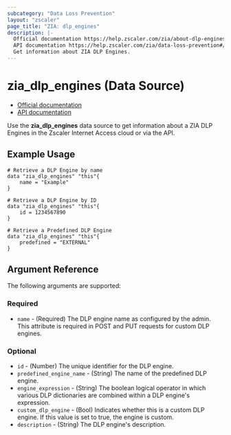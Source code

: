 ```yaml
---
subcategory: "Data Loss Prevention"
layout: "zscaler"
page_title: "ZIA: dlp_engines"
description: |-
  Official documentation https://help.zscaler.com/zia/about-dlp-engines
  API documentation https://help.zscaler.com/zia/data-loss-prevention#/dlpEngines-get
  Get information about ZIA DLP Engines.
---
```


# zia_dlp_engines (Data Source)

* [Official documentation](https://help.zscaler.com/zia/about-dlp-engines)
* [API documentation](https://help.zscaler.com/zia/data-loss-prevention#/dlpEngines-get)

Use the **zia_dlp_engines** data source to get information about a ZIA DLP Engines in the Zscaler Internet Access cloud or via the API.

## Example Usage

```hcl
# Retrieve a DLP Engine by name
data "zia_dlp_engines" "this"{
    name = "Example"
}
```

```hcl
# Retrieve a DLP Engine by ID
data "zia_dlp_engines" "this"{
    id = 1234567890
}
```

```hcl
# Retrieve a Predefined DLP Engine
data "zia_dlp_engines" "this"{
    predefined = "EXTERNAL"
}
```

## Argument Reference

The following arguments are supported:

### Required

* `name` - (Required) The DLP engine name as configured by the admin. This attribute is required in POST and PUT requests for custom DLP engines.

### Optional

* `id` - (Number) The unique identifier for the DLP engine.
* `predefined_engine_name` - (String) The name of the predefined DLP engine.
* `engine_expression` - (String) The boolean logical operator in which various DLP dictionaries are combined within a DLP engine's expression.
* `custom_dlp_engine` - (Bool) Indicates whether this is a custom DLP engine. If this value is set to true, the engine is custom.
* `description` - (String) The DLP engine's description.
